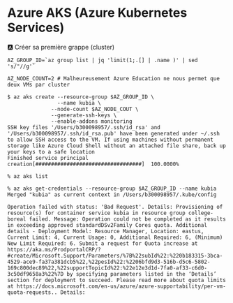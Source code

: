 # Azure AKS (Azure Kubernetes Services)

:a: Créer sa première grappe (cluster)


```
AZ_GROUP_ID=`az group list | jq 'limit(1;.[] | .name )' | sed 's/"//g'`
```

```
AZ_NODE_COUNT=2 # Malheureusement Azure Education ne nous permet que deux VMs par cluster
```


```
$ az aks create --resource-group $AZ_GROUP_ID \
                --name kubia \
              --node-count $AZ_NODE_COUT \
              --generate-ssh-keys \
              --enable-addons monitoring 
SSH key files '/Users/b300098957/.ssh/id_rsa' and '/Users/b300098957/.ssh/id_rsa.pub' have been generated under ~/.ssh to allow SSH access to the VM. If using machines without permanent storage like Azure Cloud Shell without an attached file share, back up your keys to a safe location
Finished service principal creation[##################################]  100.0000%
```

```
% az aks list
```
```
% az aks get-credentials --resource-group $AZ_GROUP_ID --name kubia       
Merged "kubia" as current context in /Users/b300098957/.kube/config
```

`
Operation failed with status: 'Bad Request'. Details: Provisioning of resource(s) for container service kubia in resource group college-boreal failed. Message: Operation could not be completed as it results in exceeding approved standardDSv2Family Cores quota. Additional details - Deployment Model: Resource Manager, Location: eastus, Current Limit: 4, Current Usage: 0, Additional Required: 6, (Minimum) New Limit Required: 6. Submit a request for Quota increase at https://aka.ms/ProdportalCRP/?#create/Microsoft.Support/Parameters/%7B%22subId%22:%220b183315-3bca-4529-ace9-fa37a381dcb5%22,%22pesId%22:%2206bfd9d3-516b-d5c6-5802-169c800dec89%22,%22supportTopicId%22:%22e12e3d1d-7fa0-af33-c6d0-3c50df9658a3%22%7D by specifying parameters listed in the ‘Details’ section for deployment to succeed. Please read more about quota limits at https://docs.microsoft.com/en-us/azure/azure-supportability/per-vm-quota-requests.. Details:
`
